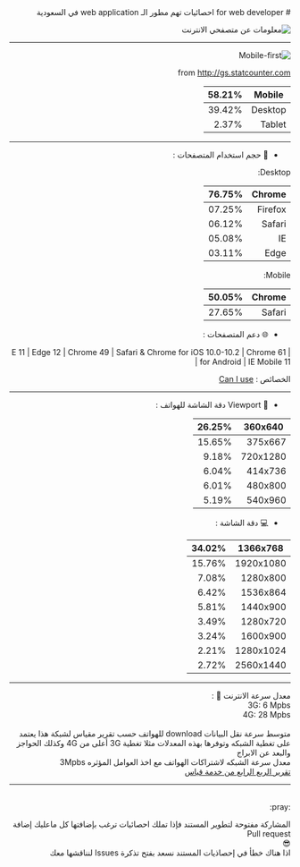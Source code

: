 <div dir="rtl">
# for web developer
احصائيات تهم مطور الـ web application  في السعودية

![معلومات عن متصفحي الانترنت](https://d2mxuefqeaa7sj.cloudfront.net/s_B8E462FBF3F605F1E330F2B7BF3200827B0A716D46CBEBAC8921B21A0BD8D4B3_1507751755925_flag-for-saudi-arabia_1f1f8-1f1e6.png)

----------


![Mobile-first](https://d2mxuefqeaa7sj.cloudfront.net/s_B8E462FBF3F605F1E330F2B7BF3200827B0A716D46CBEBAC8921B21A0BD8D4B3_1507755494594_mobile-phone_1f4f1.png)


from http://gs.statcounter.com

| Mobile  | 58.21% |
| ------- | ------ |
| Desktop | 39.42% |
| Tablet  | 2.37%  |

----------

- :speech_balloon: حجم استخدام المتصفحات :

Desktop:

| Chrome  | 76.75% |
| ------- | ------ |
| Firefox | 07.25% |
| Safari  | 06.12% |
| IE      | 05.08% |
| Edge    | 03.11% |

Mobile:

| Chrome  | 50.05% |
| ------- | ------ |
| Safari  | 27.65% |



- :globe_with_meridians: دعم المتصفحات :

| E 11 | Edge 12 | Chrome 49 | Safari & Chrome for iOS 10.0-10.2 | Chrome 61 for Android | IE Mobile 11 |

الخصائص : 
[Can I use](https://caniuse.com/#compare=ie+11,edge+12,chrome+49,ios_saf+10.0-10.2,and_chr+61,ie_mob+11)

----------

- :iphone:  Viewport دقة الشاشة للهواتف :

| 360x640  | 26.25% |
| -------- | ------ |
| 375x667  | 15.65% |
| 720x1280 | 9.18%  |
| 414x736  | 6.04%  |
| 480x800  | 6.01%  |
| 540x960  | 5.19%  |



- :computer: دقة الشاشة  :

| 1366x768  | 34.02% |
| --------- | ------ |
| 1920x1080 | 15.76% |
| 1280x800  | 7.08%  |
| 1536x864  | 6.42%  |
| 1440x900  | 5.81%  |
| 1280x720  | 3.49%  |
| 1600x900  | 3.24%  |
| 1280x1024 | 2.21%  |
| 2560x1440 | 2.72%  |


----------

معدل سرعة الانترنت :rocket: :
<br/>
3G: 6 Mpbs <br/>
4G: 28 Mpbs <br/>
<br/>
متوسط سرعة نقل البيانات download للهواتف حسب تقرير مقياس لشبكة 
هذا يعتمد على تغطية الشبكه وتوفرها بهذه المعدلات مثلا تغطية 3G أعلى من 4G
 وكذلك الحواجز والبعد عن الابراج
<br/>
معدل سرعة الشبكه لاشتراكات الهواتف مع اخذ العوامل المؤثره 3Mpbs
<br/>
[تقرير الربع الرابع من خدمة قياس](https://www.meqyas.sa/static/reports/Meqyas_Q4_2018_Report_English.pdf)
<br/>

----------
<br/>
:pray:
<br/>

المشاركة مفتوحة لتطوير المستند فإذا تملك احصائيات ترغب بإضافتها كل ماعليك إضافة Pull request
<br/>
:sunglasses:
<br/>
اذا هناك خطأ في إحصاذيات المستند نسعد بفتح تذكرة Issues لنناقشها معك

</div>




